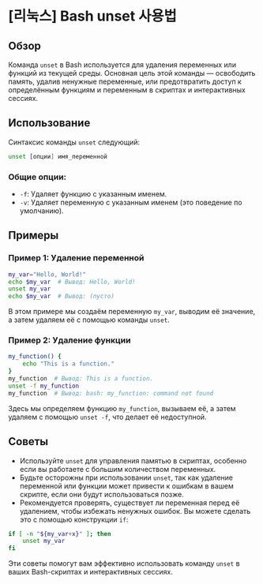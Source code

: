 # [리눅스] Bash unset 사용법

## Обзор
Команда `unset` в Bash используется для удаления переменных или функций из текущей среды. Основная цель этой команды — освободить память, удалив ненужные переменные, или предотвратить доступ к определённым функциям и переменным в скриптах и интерактивных сессиях.

## Использование
Синтаксис команды `unset` следующий:

```bash
unset [опции] имя_переменной
```

### Общие опции:
- `-f`: Удаляет функцию с указанным именем.
- `-v`: Удаляет переменную с указанным именем (это поведение по умолчанию).

## Примеры
### Пример 1: Удаление переменной
```bash
my_var="Hello, World!"
echo $my_var  # Вывод: Hello, World!
unset my_var
echo $my_var  # Вывод: (пусто)
```
В этом примере мы создаём переменную `my_var`, выводим её значение, а затем удаляем её с помощью команды `unset`.

### Пример 2: Удаление функции
```bash
my_function() {
    echo "This is a function."
}
my_function  # Вывод: This is a function.
unset -f my_function
my_function  # Вывод: bash: my_function: command not found
```
Здесь мы определяем функцию `my_function`, вызываем её, а затем удаляем с помощью `unset -f`, что делает её недоступной.

## Советы
- Используйте `unset` для управления памятью в скриптах, особенно если вы работаете с большим количеством переменных.
- Будьте осторожны при использовании `unset`, так как удаление переменной или функции может привести к ошибкам в вашем скрипте, если они будут использоваться позже.
- Рекомендуется проверять, существует ли переменная перед её удалением, чтобы избежать ненужных ошибок. Вы можете сделать это с помощью конструкции `if`:

```bash
if [ -n "${my_var+x}" ]; then
    unset my_var
fi
```

Эти советы помогут вам эффективно использовать команду `unset` в ваших Bash-скриптах и интерактивных сессиях.